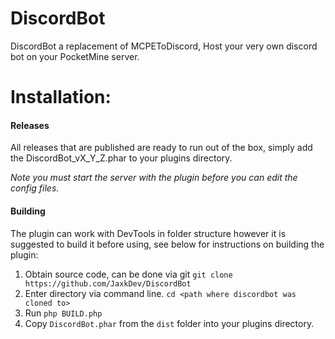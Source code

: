 # DiscordBot
DiscordBot a replacement of MCPEToDiscord, Host your very own discord bot on your PocketMine server.

# Installation:
#### Releases
All releases that are published are ready to run out of the box, simply add the DiscordBot_vX_Y_Z.phar to your plugins directory.

*Note you must start the server with the plugin before you can edit the config files.*


#### Building
The plugin can work with DevTools in folder structure however it is suggested to build it before using, see below for instructions on building the plugin:
1. Obtain source code, can be done via git `git clone https://github.com/JaxkDev/DiscordBot`
2. Enter directory via command line. `cd <path where discordbot was cloned to>`
1. Run `php BUILD.php`
2. Copy `DiscordBot.phar` from the `dist` folder into your plugins directory.
